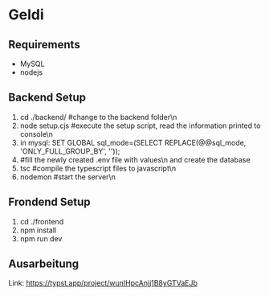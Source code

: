 # Geldi

## Requirements

- MySQL
- nodejs

## Backend Setup

1. cd ./backend/       #change to the backend folder\n
2. node setup.cjs      #execute the setup script, read the information printed to console\n
3. in mysql: SET GLOBAL sql_mode=(SELECT REPLACE(@@sql_mode, 'ONLY_FULL_GROUP_BY', ''));
4. #fill the newly created .env file with values\n and create the database
5. tsc                 #compile the typescript files to javascript\n
6. nodemon             #start the server\n

## Frondend Setup

1. cd ./frontend
2. npm install
3. npm run dev

## Ausarbeitung

Link: https://typst.app/project/wunIHpcAnjj1B8yGTVaEJb